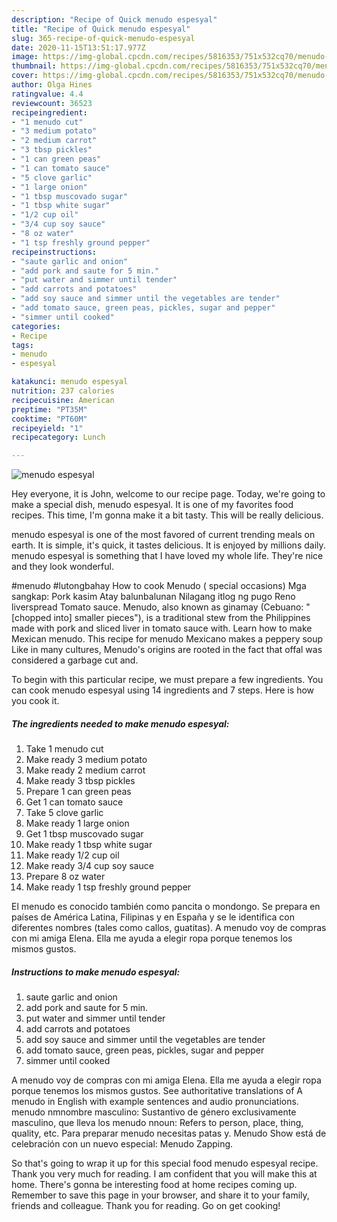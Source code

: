 ```yaml
---
description: "Recipe of Quick menudo espesyal"
title: "Recipe of Quick menudo espesyal"
slug: 365-recipe-of-quick-menudo-espesyal
date: 2020-11-15T13:51:17.977Z
image: https://img-global.cpcdn.com/recipes/5816353/751x532cq70/menudo-espesyal-recipe-main-photo.jpg
thumbnail: https://img-global.cpcdn.com/recipes/5816353/751x532cq70/menudo-espesyal-recipe-main-photo.jpg
cover: https://img-global.cpcdn.com/recipes/5816353/751x532cq70/menudo-espesyal-recipe-main-photo.jpg
author: Olga Hines
ratingvalue: 4.4
reviewcount: 36523
recipeingredient:
- "1 menudo cut"
- "3 medium potato"
- "2 medium carrot"
- "3 tbsp pickles"
- "1 can green peas"
- "1 can tomato sauce"
- "5 clove garlic"
- "1 large onion"
- "1 tbsp muscovado sugar"
- "1 tbsp white sugar"
- "1/2 cup oil"
- "3/4 cup soy sauce"
- "8 oz water"
- "1 tsp freshly ground pepper"
recipeinstructions:
- "saute garlic and onion"
- "add pork and saute for 5 min."
- "put water and simmer until tender"
- "add carrots and potatoes"
- "add soy sauce and simmer until the vegetables are tender"
- "add tomato sauce, green peas, pickles, sugar and pepper"
- "simmer until cooked"
categories:
- Recipe
tags:
- menudo
- espesyal

katakunci: menudo espesyal 
nutrition: 237 calories
recipecuisine: American
preptime: "PT35M"
cooktime: "PT60M"
recipeyield: "1"
recipecategory: Lunch

---
```



![menudo espesyal](https://img-global.cpcdn.com/recipes/5816353/751x532cq70/menudo-espesyal-recipe-main-photo.jpg)

Hey everyone, it is John, welcome to our recipe page. Today, we're going to make a special dish, menudo espesyal. It is one of my favorites food recipes. This time, I'm gonna make it a bit tasty. This will be really delicious.

menudo espesyal is one of the most favored of current trending meals on earth. It is simple, it's quick, it tastes delicious. It is enjoyed by millions daily. menudo espesyal is something that I have loved my whole life. They're nice and they look wonderful.

#menudo #lutongbahay How to cook Menudo ( special occasions) Mga sangkap: Pork kasim Atay balunbalunan Nilagang itlog ng pugo Reno liverspread Tomato sauce. Menudo, also known as ginamay (Cebuano: &#34;[chopped into] smaller pieces&#34;), is a traditional stew from the Philippines made with pork and sliced liver in tomato sauce with. Learn how to make Mexican menudo. This recipe for menudo Mexicano makes a peppery soup Like in many cultures, Menudo&#39;s origins are rooted in the fact that offal was considered a garbage cut and.


To begin with this particular recipe, we must prepare a few ingredients. You can cook menudo espesyal using 14 ingredients and 7 steps. Here is how you cook it.

<!--inarticleads1-->

##### The ingredients needed to make menudo espesyal:

1. Take 1 menudo cut
1. Make ready 3 medium potato
1. Make ready 2 medium carrot
1. Make ready 3 tbsp pickles
1. Prepare 1 can green peas
1. Get 1 can tomato sauce
1. Take 5 clove garlic
1. Make ready 1 large onion
1. Get 1 tbsp muscovado sugar
1. Make ready 1 tbsp white sugar
1. Make ready 1/2 cup oil
1. Make ready 3/4 cup soy sauce
1. Prepare 8 oz water
1. Make ready 1 tsp freshly ground pepper


El menudo es conocido también como pancita o mondongo. Se prepara en países de América Latina, Filipinas y en España y se le identifica con diferentes nombres (tales como callos, guatitas). A menudo voy de compras con mi amiga Elena. Ella me ayuda a elegir ropa porque tenemos los mismos gustos. 

<!--inarticleads2-->

##### Instructions to make menudo espesyal:

1. saute garlic and onion
1. add pork and saute for 5 min.
1. put water and simmer until tender
1. add carrots and potatoes
1. add soy sauce and simmer until the vegetables are tender
1. add tomato sauce, green peas, pickles, sugar and pepper
1. simmer until cooked


A menudo voy de compras con mi amiga Elena. Ella me ayuda a elegir ropa porque tenemos los mismos gustos. See authoritative translations of A menudo in English with example sentences and audio pronunciations. menudo nmnombre masculino: Sustantivo de género exclusivamente masculino, que lleva los menudo nnoun: Refers to person, place, thing, quality, etc. Para preparar menudo necesitas patas y. Menudo Show está de celebración con un nuevo especial: Menudo Zapping. 

So that's going to wrap it up for this special food menudo espesyal recipe. Thank you very much for reading. I am confident that you will make this at home. There's gonna be interesting food at home recipes coming up. Remember to save this page in your browser, and share it to your family, friends and colleague. Thank you for reading. Go on get cooking!
